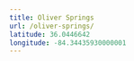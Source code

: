 ```yaml
---
title: Oliver Springs
url: /oliver-springs/
latitude: 36.0446642
longitude: -84.34435930000001
---
```

